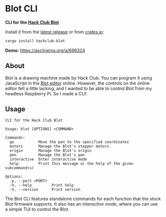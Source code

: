 # Blot CLI
**CLI for the [Hack Club Blot](https://blot.hackclub.com/)**

Install it from the [latest release](https://github.com/polypixeldev/blot-cli/releases) or from [crates.io](https://crates.io/crates/hackclub-blot):
```sh
cargo install hackclub-blot
```

**Demo:** https://asciinema.org/a/696324

## About

Blot is a drawing machine made by Hack Club. You can program it using JavaScript in the [Blot editor](https://blot.hackclub.com/editor) online.
However, the controls on the online editor felt a little lacking, and I wanted to be able to control Blot from my headless Raspberry Pi. So I made a CLI!

## Usage

```
CLI for the Hack Club Blot

Usage: blot [OPTIONS] <COMMAND>

Commands:
  go           Move the pen to the specified coordinates
  motors       Manage the Blot's stepper motors
  origin       Manage the Blot's origin
  pen          Manage the Blot's pen
  interactive  Enter interactive mode
  help         Print this message or the help of the given subcommand(s)

Options:
  -p, --port <PORT>  
  -h, --help         Print help
  -V, --version      Print version
```

The Blot CLI features standalone commands for each function that the stock Blot firmware supports. It also has an _interactive mode_, where you can use a simple TUI to control the Blot.
